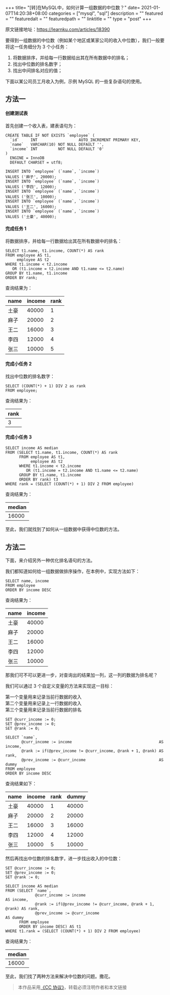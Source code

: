 +++
title= "[转]在MySQL中，如何计算一组数据的中位数？"
date= 2021-01-07T14:20:38+08:00
categories = ["mysql", "sql"]
description = ""
featured = ""
featuredalt = ""
featuredpath = ""
linktitle = ""
type = "post"
+++

原文链接地址：https://learnku.com/articles/18390

要得到一组数据的中位数（例如某个地区或某家公司的收入中位数），我们一般要将这一任务细分为 3 个小任务：

1.  将数据排序，并给每一行数据给出其在所有数据中的排名；
2.  找出中位数的排名数字；
3.  找出中间排名对应的值；

下面以某公司员工月收入为例，示例 MySQL 的一些复杂语句的使用。

## 方法一

#### 创建测试表

首先创建一个收入表，建表语句为：

```
CREATE TABLE IF NOT EXISTS `employee` (
  `id`     INT                  AUTO_INCREMENT PRIMARY KEY,
  `name`   VARCHAR(10) NOT NULL DEFAULT '',
  `income` INT         NOT NULL DEFAULT '0'
)
  ENGINE = InnoDB
  DEFAULT CHARSET = utf8;

INSERT INTO `employee` (`name`, `income`)
VALUES ('麻子', 20000);
INSERT INTO `employee` (`name`, `income`)
VALUES ('李四', 12000);
INSERT INTO `employee` (`name`, `income`)
VALUES ('张三', 10000);
INSERT INTO `employee` (`name`, `income`)
VALUES ('王二', 16000);
INSERT INTO `employee` (`name`, `income`)
VALUES ('土豪', 40000);
```


#### 完成任务 1

将数据排序，并给每一行数据给出其在所有数据中的排名：

```
SELECT t1.name, t1.income, COUNT(*) AS rank
FROM employee AS t1,
     employee AS t2
WHERE t1.income < t2.income
   OR (t1.income = t2.income AND t1.name <= t2.name)
GROUP BY t1.name, t1.income
ORDER BY rank;
```

查询结果为：

name | income | rank
---- | ------ | ----
土豪   | 40000  | 1   
麻子   | 20000  | 2   
王二   | 16000  | 3   
李四   | 12000  | 4   
张三   | 10000  | 5   

#### 完成小任务 2

找出中位数的排名数字：

```
SELECT (COUNT(*) + 1) DIV 2 as rank
FROM employee;
```

<button class="copy-code-button ui label" style="position: absolute; top: 20px; right: 1px; display: none;">Copy</button>

查询结果为：

| rank |
| ---- |
| 3 |

#### 完成小任务 3

```
SELECT income AS median
FROM (SELECT t1.name, t1.income, COUNT(*) AS rank
      FROM employee AS t1,
           employee AS t2
      WHERE t1.income < t2.income
         OR (t1.income = t2.income AND t1.name <= t2.name)
      GROUP BY t1.name, t1.income
      ORDER BY rank) t3
WHERE rank = (SELECT (COUNT(*) + 1) DIV 2 FROM employee)
```


查询结果为：

| median |
| ------ |
| 16000 |

至此，我们就找到了如何从一组数据中获得中位数的方法。

## 方法二

下面，来介绍另外一种优化排名语句的方法。

我们都知道如何给一组数据做排序操作，在本例中，实现方法如下：

```
SELECT name, income
FROM employee
ORDER BY income DESC
```


查询结果为：

name | income
---- | ------
土豪   | 40000 
麻子   | 20000 
王二   | 16000 
李四   | 12000 
张三   | 10000 

那我们可不可以更进一步，对查询出的结果加一列，这一列的数据为排名呢？

我们可以通过 3 个自定义变量的方法来实现这一目标：

第一个变量用来记录当前行数据的收入  
第二个变量用来记录上一行数据的收入  
第三个变量用来记录当前行数据的排名

```
SET @curr_income := 0;
SET @prev_income := 0;
SET @rank := 0;

SELECT `name`,
       @curr_income := income                                      AS income,
       @rank := if(@prev_income != @curr_income, @rank + 1, @rank) AS rank,
       @prev_income := @curr_income                                AS dummy
FROM employee
ORDER BY income DESC
```

查询结果如下：

name | income | rank | dummy
---- | ------ | ---- | -----
土豪   | 40000  | 1    | 40000
麻子   | 20000  | 2    | 20000
王二   | 16000  | 3    | 16000
李四   | 12000  | 4    | 12000
张三   | 10000  | 5    | 10000

然后再找出中位数的排名数字，进一步找出收入的中位数：

```
SET @curr_income := 0;
SET @prev_income := 0;
SET @rank := 0;

SELECT income AS median
FROM (SELECT `name`,
             @curr_income := income                                      AS income,
             @rank := if(@prev_income != @curr_income, @rank + 1, @rank) AS rank,
             @prev_income := @curr_income                                AS dummy
      FROM employee
      ORDER BY income DESC) AS t1
WHERE t1.rank = (SELECT (COUNT(*) + 1) DIV 2 FROM employee)
```


查询结果为：

| median |
| ------ |
| 16000 |

至此，我们找了两种方法来解决中位数的问题。撒花。

> 本作品采用[《CC 协议》](https://learnku.com/docs/guide/cc4.0/6589)，转载必须注明作者和本文链接